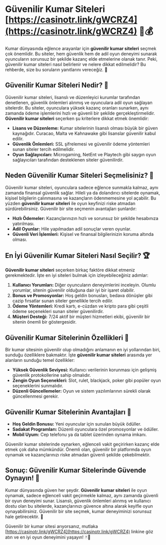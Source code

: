 # Güvenilir Kumar Siteleri [https://casinotr.link/gWCRZ4](https://casinotr.link/gWCRZ4) 🎰💰

Kumar dünyasında eğlence arayanlar için **güvenilir kumar siteleri** seçmek çok önemlidir. Bu siteler, hem güvenlik hem de adil oyun deneyimi sunarak oyuncuların sorunsuz bir şekilde kazanç elde etmelerine olanak tanır. Peki, güvenilir kumar siteleri nasıl belirlenir ve nelere dikkat edilmelidir? Bu rehberde, size bu soruların yanıtlarını vereceğiz. 🎲

## Güvenilir Kumar Siteleri Nedir? 🎯

Güvenilir kumar siteleri, lisanslı ve düzenleyici kurumlar tarafından denetlenen, güvenlik önlemleri alınmış ve oyunculara adil oyun sağlayan sitelerdir. Bu siteler, oyunculara yüksek kazanç oranları sunarken, aynı zamanda ödeme işlemlerini hızlı ve güvenli bir şekilde gerçekleştirmelidir. **Güvenilir kumar siteleri** seçerken şu kriterlere dikkat etmek önemlidir:

- **Lisans ve Düzenleme:** Kumar sitelerinin lisanslı olması büyük bir güven kaynağıdır. Curacao, Malta ve Kahnawake gibi lisanslar güvenilir kabul edilir.
- **Güvenlik Önlemleri:** SSL şifrelemesi ve güvenilir ödeme yöntemleri sunan siteler tercih edilmelidir.
- **Oyun Sağlayıcıları:** Microgaming, NetEnt ve Playtech gibi saygın oyun sağlayıcıları tarafından desteklenen siteler güvenilirdir.
  
## Neden Güvenilir Kumar Siteleri Seçmelisiniz? 🤔

Güvenilir kumar siteleri, oyunculara sadece eğlence sunmakla kalmaz, aynı zamanda finansal güvenlik sağlar. Hileli ya da dolandırıcı sitelerde oynamak, kişisel bilgilerin çalınmasına ve kazançların ödenmemesine yol açabilir. Bu yüzden **güvenilir kumar siteleri** ile oyun keyfinizi riske atmadan sürdürebilirsiniz. Güvenilir bir site seçmenin avantajları şunlardır:

- **Hızlı Ödemeler:** Kazançlarınızın hızlı ve sorunsuz bir şekilde hesabınıza yatırılması.
- **Adil Oyunlar:** Hile yapılmadan adil sonuçlar veren oyunlar.
- **Güvenli Veri İşlemleri:** Kişisel ve finansal bilgilerinizin koruma altında olması.

## En İyi Güvenilir Kumar Siteleri Nasıl Seçilir? 🏆

**Güvenilir kumar siteleri** seçerken birkaç faktöre dikkat etmeniz gerekmektedir. İşte en iyi siteleri bulmak için izleyebileceğiniz adımlar:

1. **Kullanıcı Yorumları:** Diğer oyuncuların deneyimlerini inceleyin. Olumlu yorumlar, sitenin güvenilir olduğuna dair iyi bir işaret olabilir.
2. **Bonus ve Promosyonlar:** Hoş geldin bonusları, bedava dönüşler gibi cazip fırsatlar sunan siteler genellikle tercih edilir.
3. **Ödeme Yöntemleri:** Kredi kartı, e-cüzdan ve kripto para gibi çeşitli ödeme seçenekleri sunan siteler güvenilirdir.
4. **Müşteri Desteği:** 7/24 aktif bir müşteri hizmetleri ekibi, güvenilir bir sitenin önemli bir göstergesidir.

## Güvenilir Kumar Sitelerinin Özellikleri 🔐

Bir kumar sitesinin güvenilir olup olmadığını anlamanın en iyi yollarından biri, sunduğu özelliklere bakmaktır. İşte **güvenilir kumar siteleri** arasında yer alanların sunduğu temel özellikler:

- **Yüksek Güvenlik Seviyesi:** Kullanıcı verilerinin korunması için gelişmiş güvenlik protokollerine sahip olmalıdır.
- **Zengin Oyun Seçenekleri:** Slot, rulet, blackjack, poker gibi popüler oyun seçeneklerini sunmalıdır.
- **Düzenli Güncellemeler:** Oyun ve sistem yazılımlarının sürekli olarak güncellenmesi gerekir.
  
## Güvenilir Kumar Sitelerinin Avantajları 🎁

- **Hoş Geldin Bonusu:** Yeni oyuncular için sunulan büyük ödüller.
- **Sadakat Programları:** Düzenli oyunculara özel promosyonlar ve ödüller.
- **Mobil Uyum:** Cep telefonu ya da tablet üzerinden oynama imkanı.

Güvenilir kumar sitelerinde oynarken, eğlenceli vakit geçirirken kazanç elde etmek çok daha mümkündür. Önemli olan, güvenilir bir platformda oyun oynamak ve kazançlarınızı riske atmadan güvenli şekilde çekebilmektir.

## Sonuç: Güvenilir Kumar Sitelerinde Güvende Oynayın! 🎰

Kumar dünyasında güven her şeydir. **Güvenilir kumar siteleri** ile oyun oynamak, sadece eğlenceli vakit geçirmekle kalmaz, aynı zamanda güvenli bir oyun deneyimi sunar. Lisanslı, güvenlik önlemleri alınmış ve kullanıcı dostu olan bu sitelerde, kazançlarınızı güvence altına alarak keyifle oyun oynayabilirsiniz. Güvenilir bir site seçmek, kumar deneyiminizi sorunsuz hale getirecektir. 🎯

Güvenilir bir kumar sitesi arıyorsanız, mutlaka [https://casinotr.link/gWCRZ4](https://casinotr.link/gWCRZ4) linkine göz atın ve en iyi oyun deneyimini yaşayın! 🃏💸
